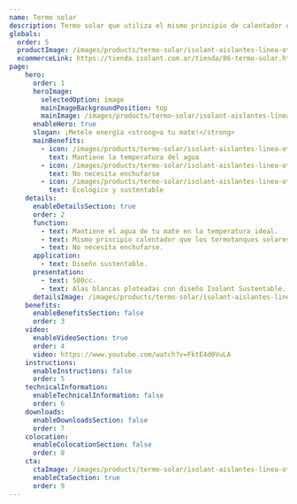 ```yaml
---
name: Termo solar
description: Termo solar que utiliza el mismo principio de calentador que los termotanques solares. 
globals:
  order: 5
  productImage: /images/products/termo-solar/isolant-aislantes-linea-otros-usos-termo-solar-producto-rollo.png
  ecommerceLink: https://tienda.isolant.com.ar/tienda/86-termo-solar.html
page:
    hero:
      order: 1
      heroImage:
        selectedOption: image
        mainImageBackgroundPosition: top
        mainImage: /images/products/termo-solar/isolant-aislantes-linea-accesorios-termo-solar-imagen-principal.jpg
      enableHero: true
      slogan: ¡Metele energía <strong>a tu mate!</strong>
      mainBenefits:
        - icon: /images/products/termo-solar/isolant-aislantes-linea-otros-usos-termo-solar-beneficio-1.svg
          text: Mantiene la temperatura del agua
        - icon: /images/products/termo-solar/isolant-aislantes-linea-otros-usos-termo-solar-beneficio-2.svg
          text: No necesita enchufarse
        - icon: /images/products/termo-solar/isolant-aislantes-linea-otros-usos-termo-solar-beneficio-3.svg
          text: Ecológico y sustentable
    details:
      enableDetailsSection: true
      order: 2
      function:
        - text: Mantiene el agua de tu mate en la temperatura ideal.
        - text: Mismo principio calentador que los termotanques solares.
        - text: No necesita enchufarse.
      application:
        - text: Diseño sustentable.
      presentation:
        - text: 500cc.
        - text: Alas blancas ploteadas con diseño Isolant Sustentable.
      detailsImage: /images/products/termo-solar/isolant-aislantes-linea-otros-usos-termo-solar-imagen-detalle.jpg
    benefits:
      enableBenefitsSection: false
      order: 3
    video:
      enableVideoSection: true
      order: 4
      video: https://www.youtube.com/watch?v=FktE4d0VuLA
    instructions:
      enableInstructions: false
      order: 5
    technicalInformation:
      enableTechnicalInformation: false
      order: 6
    downloads:
      enableDownloadsSection: false
      order: 7
    colocation:
      enableColocationSection: false
      order: 8
    cta:
      ctaImage: /images/products/termo-solar/isolant-aislantes-linea-otros-usos-termo-solar-imagen-cta.jpg
      enableCtaSection: true
      order: 9
---
```

